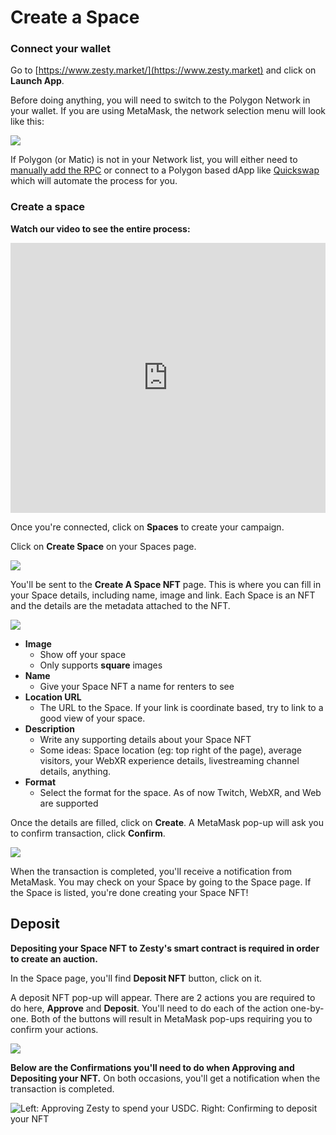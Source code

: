 # Create a Space

### **Connect your wallet**

Go to [https://www.zesty.market/](https://www.zesty.market) and click on **Launch App**.

Before doing anything, you will need to switch to the Polygon Network in your wallet. If you are using MetaMask, the network selection menu will look like this:

![](https://i.imgur.com/RA7IZsH.png)

If Polygon (or Matic) is not in your Network list, you will either need to [manually add the RPC](https://docs.polygon.technology/docs/develop/network-details/network/) or connect to a Polygon based dApp like [Quickswap](https://quickswap.exchange/#/swap) which will automate the process for you.

### **Create a space**

**Watch our video to see the entire process:** <a href="#watch-our-video-to-see-the-entire-process" id="watch-our-video-to-see-the-entire-process"></a>

<div class="iframe" position="relative" padding-bottom="56.25%" padding-top="30px" height="0" overflow="hidden"><iframe width="100%" height="432" src="https://www.youtube.com/embed/bDrM0MDB_8I" title="YouTube video player" frameborder="0" position="absolution" top="0" left="0" allow="accelerometer; autoplay; clipboard-write; encrypted-media; gyroscope; picture-in-picture" allowfullscreen></iframe></div>

Once you're connected, click on **Spaces** to create your campaign.

Click on **Create Space** on your Spaces page.

![](../../.gitbook/assets/Space\_1.png)

You'll be sent to the **Create A Space NFT** page. This is where you can fill in your Space details, including name, image and link. Each Space is an NFT and the details are the metadata attached to the NFT.

![](../../.gitbook/assets/Space\_2.png)

* **Image**
  * Show off your space
  * Only supports **square** images
* **Name**
  * Give your Space NFT a name for renters to see
* **Location URL**
  * The URL to the Space. If your link is coordinate based, try to link to a good view of your space.
* **Description**
  * Write any supporting details about your Space NFT
  * Some ideas: Space location (eg: top right of the page), average visitors, your WebXR experience details, livestreaming channel details, anything.
* **Format**
  * Select the format for the space. As of now Twitch, WebXR, and Web are supported

Once the details are filled, click on **Create**. A MetaMask pop-up will ask you to confirm transaction, click **Confirm**.

![](../../.gitbook/assets/Space\_3.png)

When the transaction is completed, you'll receive a notification from MetaMask. You may check on your Space by going to the Space page. If the Space is listed, you're done creating your Space NFT!

## **Deposit**

**Depositing your Space NFT to Zesty's smart contract is required in order to create an auction.**

In the Space page, you'll find **Deposit NFT** button, click on it.

A deposit NFT pop-up will appear. There are 2 actions you are required to do here, **Approve** and **Deposit**. You'll need to do each of the action one-by-one. Both of the buttons will result in MetaMask pop-ups requiring you to confirm your actions.

![](../../.gitbook/assets/Space\_5.png)

**Below are the Confirmations you'll need to do when Approving and Depositing your NFT.** On both occasions, you'll get a notification when the transaction is completed.


![Left: Approving Zesty to spend your USDC. Right: Confirming to deposit your NFT](../../.gitbook/assets/Space\_6.png)
